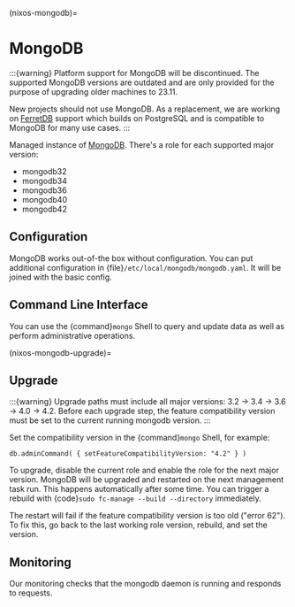 (nixos-mongodb)=

# MongoDB

:::{warning}
Platform support for MongoDB will be discontinued. The supported MongoDB
versions are outdated and are only provided for the purpose of upgrading
older machines to 23.11.

New projects should not use MongoDB.
As a replacement, we are working on [FerretDB](https://www.ferretdb.com/)
support which builds on PostgreSQL and is compatible to MongoDB for many use cases.
:::

Managed instance of [MongoDB](https://www.mongodb.com).
There's a role for each supported major version:

- mongodb32
- mongodb34
- mongodb36
- mongodb40
- mongodb42

## Configuration

MongoDB works out-of-the box without configuration.
You can put additional configuration in {file}`/etc/local/mongodb/mongodb.yaml`.
It will be joined with the basic config.

## Command Line Interface

You can use the {command}`mongo` Shell to query and update data as well
as perform administrative operations.

(nixos-mongodb-upgrade)=

## Upgrade

:::{warning}
Upgrade paths must include all major versions: 3.2 -> 3.4 -> 3.6 -> 4.0 -> 4.2.
Before each upgrade step, the feature compatibility version must be set to the
current running mongodb version.
:::

Set the compatibility version in the {command}`mongo` Shell, for example:

```
db.adminCommand( { setFeatureCompatibilityVersion: "4.2" } )
```

To upgrade, disable the current role and enable the role for the next major version.
MongoDB will be upgraded and restarted on the next management task run.
This happens automatically after some time. You can trigger a rebuild with
{code}`sudo fc-manage --build --directory` immediately.

The restart will fail if the feature compatibility version is too old ("error 62").
To fix this, go back to the last working role version, rebuild, and set the version.

## Monitoring

Our monitoring checks that the mongodb daemon is running and responds to requests.
